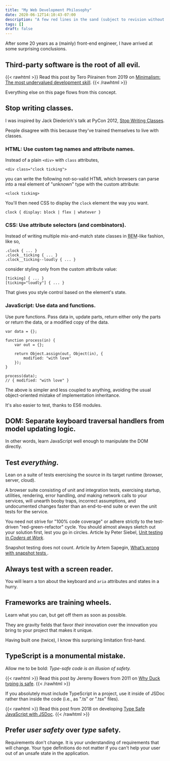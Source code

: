 ```yaml
---
title: "My Web Development Philosophy"
date: 2020-06-12T14:10:43-07:00
description: "A few red lines in the sand (subject to revision without notice)."
tags: []
draft: false
---
```


<!--more-->

After some 20 years as a (mainly) front-end engineer, I have arrived at some surprising conclusions.

## Third-party software is the root of all evil.

{{< rawhtml >}}
Read this post by Tero Piirainen from <time>2019</time> on <a href="https://volument.com/blog/minimalism-the-most-undervalued-development-skill">Minimalism: The most undervalued development skill</a>.
{{< /rawhtml >}}

Everything else on this page flows from this concept.

## Stop writing classes.

I was inspired by Jack Diederich's talk at PyCon 2012, [Stop Writing Classes](https://www.youtube.com/watch?v=o9pEzgHorH0).

People disagree with this because they've trained themselves to live with classes.

### HTML: Use custom tag names and attribute names.

Instead of a plain `<div>` with `class` attributes,

```
<div class="clock ticking">
```

you can write the following not-so-valid HTML which browsers can parse into a real element of "unknown" type with the custom attribute:

```
<clock ticking>
```

You'll then need CSS to display the `clock` element the way you want.

```
clock { display: block | flex | whatever }
```

### CSS: Use attribute selectors (and combinators).

Instead of writing multiple mix-and-match state classes in <abbr title="Block-Element-Modifier">BEM</abbr>-like fashion, like so,

```
.clock { ... }
.clock__ticking { ... }
.clock__ticking--loudly { ... }
```

consider styling only from the custom attribute value:

```
[ticking] { ... }
[ticking="loudly"] { ... }
```

That gives you style control based on the element's state.
 
### JavaScript: Use data and functions.

Use pure functions. Pass data in, update parts, return either only the parts or return the data, or a modified copy of the data.

```
var data = {};

function process(in) {
    var out = {};

    return Object.assign(out, Object(in), {
        modified: "with love"
    });
}

process(data);
// { modified: "with love" }
```

The above is simpler and less coupled to anything, avoiding the usual object-oriented mistake of implementation inheritance.

It's also easier to test, thanks to ES6 modules.

## DOM: Separate keyboard traversal handlers from model updating logic.

In other words, learn JavaScript well enough to manipulate the DOM directly.

## Test *everything*.

Lean on a suite of tests exercising the source in its target runtime (browser, server, cloud).

A browser suite consisting of unit and integration tests, exercising startup, utilities, rendering, error handling, *and* making network calls to your services, will unearth booby traps, incorrect assumptions, and undocumented changes faster than an end-to-end suite or even the unit tests for the service.

You need not strive for "100% code coverage" or adhere strictly to the test-driven "red-green-refactor" cycle. You should almost always sketch out your solution first, lest you go in circles. Article by Peter Siebel, [Unit testing in *Coders at Work*](https://gigamonkeys.wordpress.com/2009/10/05/coders-unit-testing/).

Snapshot testing does not count. Article by Artem Sapegin, [What’s wrong with snapshot tests
](https://blog.sapegin.me/all/snapshot-tests/).

## Always test with a screen reader.

You will learn a ton about the keyboard and `aria` attributes and states in a hurry.

## Frameworks are training wheels.

Learn what you can, but get off them as soon as possible.

They are gravity fields that favor *their* innovation over the innovation you bring to your project that makes it unique.

Having built one (twice), I know this surprising limitation first-hand.

## TypeScript is a monumental mistake.

Allow me to be bold: *Type-safe code is an illusion of safety.*

{{< rawhtml >}}
Read this post by Jeremy Bowers from <time>2011</time> on <a href="http://www.jerf.org/iri/post/2954">Why Duck typing is safe</a>.
{{< /rawhtml >}}

If you absolutely must include TypeScript in a project, use it inside of JSDoc rather than inside the code (i.e., as ".ts" or ".tsx" files).

{{< rawhtml >}}
Read this post from <time>2018</time> on developing <a href="https://medium.com/@trukrs/type-safe-javascript-with-jsdoc-7a2a63209b76">Type Safe JavaScript with JSDoc</a>.
{{< /rawhtml >}}

## Prefer *user safety* over *type* safety.

Requirements don't change. It is your understanding of requirements that will change. Your type definitions do not matter if you can't help your user out of an unsafe state in the application.
